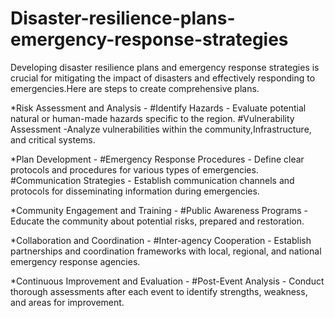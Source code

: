 # Disaster-resilience-plans-emergency-response-strategies
Developing disaster resilience plans and emergency response strategies is crucial for mitigating the impact of disasters and effectively responding to emergencies.Here are steps to create comprehensive plans.

*Risk Assessment and Analysis - 
#Identify Hazards - Evaluate potential natural or human-made hazards specific to the region.
#Vulnerability Assessment -Analyze vulnerabilities within the community,Infrastructure, and critical systems.

*Plan Development - 
#Emergency Response Procedures - Define clear protocols and procedures for various types of emergencies.
#Communication Strategies - Establish communication channels and protocols for disseminating information during emergencies.

*Community Engagement and Training -
#Public Awareness Programs - Educate the community about potential risks, prepared and restoration.

*Collaboration and Coordination - 
#Inter-agency Cooperation - Establish partnerships and coordination frameworks with local, regional, and national emergency response agencies.

*Continuous Improvement and Evaluation -
#Post-Event Analysis - Conduct thorough assessments after each event to identify strengths, weakness, and areas for improvement.
